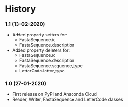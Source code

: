 # History

### 1.1 (13-02-2020)
* Added property setters for:
    * FastaSequence.id
    * FastaSequence.description
* Added property deleters for:
    * FastaSequence.id
    * FastaSequence.description
    * FastaSequence.sequence_type
    * LetterCode.letter_type

### 1.0 (27-01-2020)
* First release on PyPI and Anaconda Cloud
* Reader, Writer, FastaSequence and LetterCode classes
